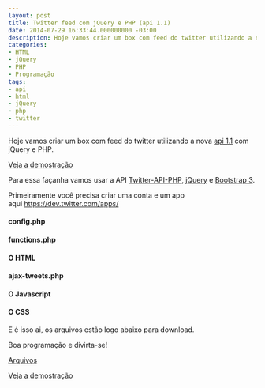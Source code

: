 ```yaml
---
layout: post
title: Twitter feed com jQuery e PHP (api 1.1)
date: 2014-07-29 16:33:44.000000000 -03:00
description: Hoje vamos criar um box com feed do twitter utilizando a nova api 1.1 com jQuery e PHP.
categories:
- HTML
- jQuery
- PHP
- Programação
tags:
- api
- html
- jQuery
- php
- twitter
---
```


Hoje vamos criar um box com feed do twitter utilizando a nova <a href="https://dev.twitter.com/docs/platform-objects" target="_blank">api 1.1</a> com jQuery e PHP.

<a href="http://nandomoreira.me/demo/twitter-feed-ajax-php/" class="btn">Veja a demostração</a>

Para essa façanha vamos usar a API <a href="http://github.com/j7mbo/twitter-api-php" target="_blank">Twitter-API-PHP</a>, <a href="http://jquery.com/" target="_blank">jQuery</a> e <a href="http://getbootstrap.com/" target="_blank">Bootstrap 3</a>.

Primeiramente você precisa criar uma conta e um app aqui <a href="https://dev.twitter.com/apps/" target="_blank">https://dev.twitter.com/apps/</a>


#### config.php


#### functions.php


#### O HTML


#### ajax-tweets.php


#### O Javascript


#### O CSS


E é isso ai, os arquivos estão logo abaixo para download.

Boa programação e divirta-se!

<a href="https://app.box.com/s/i5nqv2fy52rklbf479e0" class="btn">Arquivos</a>

<a href="http://nandomoreira.me/demo/twitter-feed-ajax-php/" class="btn">Veja a demostração</a>
